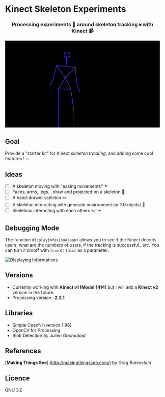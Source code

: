 # Kinect Skeleton Experiments
<h3 align="center">Processing experiments 💭 around skeleton tracking 💀 with Kinect 📹</h3>

![Dancing Skeleton](gifs/skeleton_v1.gif)

## Goal
Provide a "starter kit" for Kinect *skeleton tracking*, and adding some cool features ! 💥

## Ideas
- [ ] A skeleton moving with "easing movements" ➰
- [ ] Faces, arms, legs... draw and projected on a skeleton 👹
- [ ] A hand-drawer skeleton ✏️
- [ ] A skeleton interacting with generate environment (or 3D objets) 🙌
- [ ] Skeletons interacting with each others 💀👉💀

## Debugging Mode
The function `displayInfos(boolean)` allows you to see if the Kinect detects users, what are the numbers of users, if the tracking is successful...etc. You can turn it on/off with `true` or `false` as a parameter.

![Displaying Informations](gifs/display_infos_debug.gif)

## Versions
- Currently working with **Kinect v1 (Model 1414)** but I will add a **Kinect v2** version in the future.
- Processing version : **2.2.1**

## Libraries
- Simple OpenNI (version 1.96)
- OpenCV for Processing
- Blob Detection *by Julien Gachadoat*

## References
[**Making Things See**] (http://makingthingssee.com/) by *Greg Borenstein* 

## Licence
GNU 3.0
